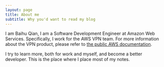 ```yaml
---
layout: page
title: About me
subtitle: Why you'd want to read my blog
---
```


I am Baihu Qian, I am a Software Development Engineer at Amazon Web Services. Specifically, I work for the AWS VPN team. For more information about the VPN product, please refer to [the public AWS documentation](http://docs.aws.amazon.com/AmazonVPC/latest/UserGuide/vpn-connections.html).

I try to learn more, both for work and myself, and become a better developer. This is the place where I place most of my notes.